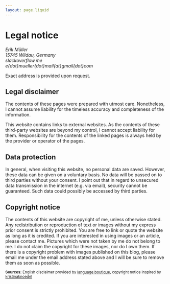 ```yaml
---
layout: page.liquid
---
```


# Legal notice

<address>
  Erik Müller<br />
  15745 Wildau, Germany<br />
  slackoverflow.me</br>
  e{dot}mueller{dot}mail{at}gmail{dot}com
</address>

Exact address is provided upon request.

## Legal disclaimer

The contents of these pages were prepared with utmost care. Nonetheless, I cannot assume liability for the timeless accuracy and completeness of the information.

This website contains links to external websites. As the contents of these third-party websites are beyond my control, I cannot accept liability for them. Responsibility for the contents of the linked pages is always held by the provider or operator of the pages.

## Data protection

In general, when visiting this website, no personal data are saved. However, these data can be given on a voluntary basis. No data will be passed on to third parties without your consent. I point out that in regard to unsecured data transmission in the internet (e.g. via email), security cannot be guaranteed. Such data could possibIy be accessed by third parties.

## Copyright notice

The contents of this website are copyright of me, unless otherwise stated. Any redistribution or reproduction of text or images without my express prior consent is strictly prohibited. You are free to link or quote the website as long as it is credited. If you are interested in using images or an article, please contact me. Pictures which were not taken by me do not belong to me. I do not claim the copyright for these images, nor do I own them. If there is a copyright problem with images published on this blog, please email me under the email address stated above and I will be sure to remove them as soon as possible.

<small>
  <b>Sources:</b> English disclaimer provided by <a href="https://language-boutique.de/home.html">language boutique</a>, copyright notice inspired by <a href="https://www.kristinaknoedel.com/">kristinaknoedel</a>
</small>
